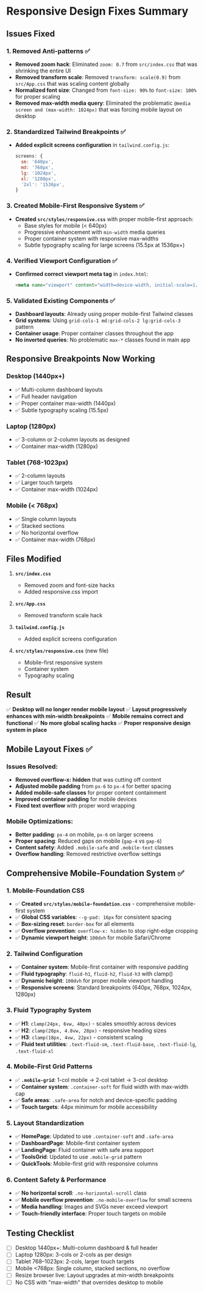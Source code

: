 # Responsive Design Fixes Summary

## Issues Fixed

### 1. Removed Anti-patterns ✅
- **Removed zoom hack**: Eliminated `zoom: 0.7` from `src/index.css` that was shrinking the entire UI
- **Removed transform scale**: Removed `transform: scale(0.9)` from `src/App.css` that was scaling content globally
- **Normalized font size**: Changed from `font-size: 90%` to `font-size: 100%` for proper scaling
- **Removed max-width media query**: Eliminated the problematic `@media screen and (max-width: 1024px)` that was forcing mobile layout on desktop

### 2. Standardized Tailwind Breakpoints ✅
- **Added explicit screens configuration** in `tailwind.config.js`:
  ```js
  screens: {
    sm: '640px',
    md: '768px', 
    lg: '1024px',
    xl: '1280px',
    '2xl': '1536px',
  }
  ```

### 3. Created Mobile-First Responsive System ✅
- **Created `src/styles/responsive.css`** with proper mobile-first approach:
  - Base styles for mobile (< 640px)
  - Progressive enhancement with `min-width` media queries
  - Proper container system with responsive max-widths
  - Subtle typography scaling for large screens (15.5px at 1536px+)

### 4. Verified Viewport Configuration ✅
- **Confirmed correct viewport meta tag** in `index.html`:
  ```html
  <meta name="viewport" content="width=device-width, initial-scale=1.0" />
  ```

### 5. Validated Existing Components ✅
- **Dashboard layouts**: Already using proper mobile-first Tailwind classes
- **Grid systems**: Using `grid-cols-1 md:grid-cols-2 lg:grid-cols-3` pattern
- **Container usage**: Proper container classes throughout the app
- **No inverted queries**: No problematic `max-*` classes found in main app

## Responsive Breakpoints Now Working

### Desktop (1440px+)
- ✅ Multi-column dashboard layouts
- ✅ Full header navigation
- ✅ Proper container max-width (1440px)
- ✅ Subtle typography scaling (15.5px)

### Laptop (1280px)
- ✅ 3-column or 2-column layouts as designed
- ✅ Container max-width (1280px)

### Tablet (768-1023px)
- ✅ 2-column layouts
- ✅ Larger touch targets
- ✅ Container max-width (1024px)

### Mobile (< 768px)
- ✅ Single column layouts
- ✅ Stacked sections
- ✅ No horizontal overflow
- ✅ Container max-width (768px)

## Files Modified

1. **`src/index.css`**
   - Removed zoom and font-size hacks
   - Added responsive.css import

2. **`src/App.css`**
   - Removed transform scale hack

3. **`tailwind.config.js`**
   - Added explicit screens configuration

4. **`src/styles/responsive.css`** (new file)
   - Mobile-first responsive system
   - Container system
   - Typography scaling

## Result

✅ **Desktop will no longer render mobile layout**
✅ **Layout progressively enhances with min-width breakpoints**
✅ **Mobile remains correct and functional**
✅ **No more global scaling hacks**
✅ **Proper responsive design system in place**

## Mobile Layout Fixes ✅

### Issues Resolved:
- **Removed overflow-x: hidden** that was cutting off content
- **Adjusted mobile padding** from `px-6` to `px-4` for better spacing
- **Added mobile-safe classes** for proper content containment
- **Improved container padding** for mobile devices
- **Fixed text overflow** with proper word wrapping

### Mobile Optimizations:
- **Better padding**: `px-4` on mobile, `px-6` on larger screens
- **Proper spacing**: Reduced gaps on mobile (`gap-4` vs `gap-6`)
- **Content safety**: Added `.mobile-safe` and `.mobile-text` classes
- **Overflow handling**: Removed restrictive overflow settings

## Comprehensive Mobile-Foundation System ✅

### 1. Mobile-Foundation CSS
- ✅ **Created `src/styles/mobile-foundation.css`** - comprehensive mobile-first system
- ✅ **Global CSS variables**: `--g-pad: 16px` for consistent spacing
- ✅ **Box-sizing reset**: `border-box` for all elements
- ✅ **Overflow prevention**: `overflow-x: hidden` to stop right-edge cropping
- ✅ **Dynamic viewport height**: `100dvh` for mobile Safari/Chrome

### 2. Tailwind Configuration
- ✅ **Container system**: Mobile-first container with responsive padding
- ✅ **Fluid typography**: `fluid-h1`, `fluid-h2`, `fluid-h3` with clamp()
- ✅ **Dynamic height**: `100dvh` for proper mobile viewport handling
- ✅ **Responsive screens**: Standard breakpoints (640px, 768px, 1024px, 1280px)

### 3. Fluid Typography System
- ✅ **H1**: `clamp(24px, 6vw, 40px)` - scales smoothly across devices
- ✅ **H2**: `clamp(20px, 4.8vw, 28px)` - responsive heading sizes
- ✅ **H3**: `clamp(18px, 4vw, 22px)` - consistent scaling
- ✅ **Fluid text utilities**: `.text-fluid-sm`, `.text-fluid-base`, `.text-fluid-lg`, `.text-fluid-xl`

### 4. Mobile-First Grid Patterns
- ✅ **`.mobile-grid`**: 1-col mobile → 2-col tablet → 3-col desktop
- ✅ **Container system**: `.container-soft` for fluid width with max-width cap
- ✅ **Safe areas**: `.safe-area` for notch and device-specific padding
- ✅ **Touch targets**: 44px minimum for mobile accessibility

### 5. Layout Standardization
- ✅ **HomePage**: Updated to use `.container-soft` and `.safe-area`
- ✅ **DashboardPage**: Mobile-first container system
- ✅ **LandingPage**: Fluid container with safe area support
- ✅ **ToolsGrid**: Updated to use `.mobile-grid` pattern
- ✅ **QuickTools**: Mobile-first grid with responsive columns

### 6. Content Safety & Performance
- ✅ **No horizontal scroll**: `.no-horizontal-scroll` class
- ✅ **Mobile overflow prevention**: `.no-mobile-overflow` for small screens
- ✅ **Media handling**: Images and SVGs never exceed viewport
- ✅ **Touch-friendly interface**: Proper touch targets on mobile

## Testing Checklist

- [ ] Desktop 1440px+: Multi-column dashboard & full header
- [ ] Laptop 1280px: 3-cols or 2-cols as per design
- [ ] Tablet 768–1023px: 2-cols, larger touch targets
- [ ] Mobile <768px: Single column, stacked sections, no overflow
- [ ] Resize browser live: Layout upgrades at min-width breakpoints
- [ ] No CSS with "max-width" that overrides desktop to mobile
